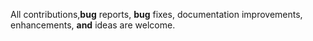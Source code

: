 All contributions,**bug** reports, **bug** fixes, documentation improvements, enhancements, **and** ideas are welcome.
